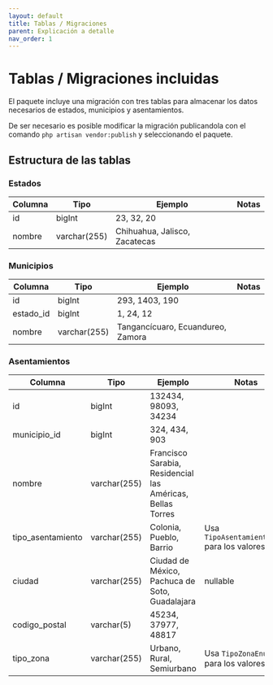 ```yaml
---
layout: default
title: Tablas / Migraciones
parent: Explicación a detalle
nav_order: 1
---
```

# Tablas / Migraciones incluidas

El paquete incluye una migración con tres tablas para almacenar los datos necesarios de estados,
municipios y asentamientos.

De ser necesario es posible modificar la migración publicandola con el comando `php artisan vendor:publish` y
seleccionando el paquete.

## Estructura de las tablas

### Estados

|Columna|Tipo        |Ejemplo                      |Notas|
|-------|------------|-----------------------------|-----|
|id     |bigInt      |23, 32, 20                   |     |
|nombre |varchar(255)|Chihuahua, Jalisco, Zacatecas|     |

### Municipios

|Columna  |Tipo        |Ejemplo                          |Notas|
|---------|------------|---------------------------------|-----|
|id       |bigInt      |293, 1403, 190                   |     |
|estado_id|bigInt      |1, 24, 12                        |     |
|nombre   |varchar(255)|Tangancícuaro, Ecuandureo, Zamora|     |

### Asentamientos

|Columna          |Tipo        |Ejemplo                                                   |Notas                                      |
|-----------------|------------|----------------------------------------------------------|-------------------------------------------|
|id               |bigInt      |132434, 98093, 34234                                      |                                           |
|municipio_id     |bigInt      |324, 434, 903                                             |                                           |
|nombre           |varchar(255)|Francisco Sarabia, Residencial las Américas, Bellas Torres|                                           |
|tipo_asentamiento|varchar(255)|Colonia, Pueblo, Barrio                                   |Usa `TipoAsentamientoEnum` para los valores|
|ciudad           |varchar(255)|Ciudad de México, Pachuca de Soto, Guadalajara            |nullable                                   |
|codigo_postal    |varchar(5)  |45234, 37977, 48817                                       |                                           |
|tipo_zona        |varchar(255)|Urbano, Rural, Semiurbano                                 |Usa `TipoZonaEnum` para los valores        |

